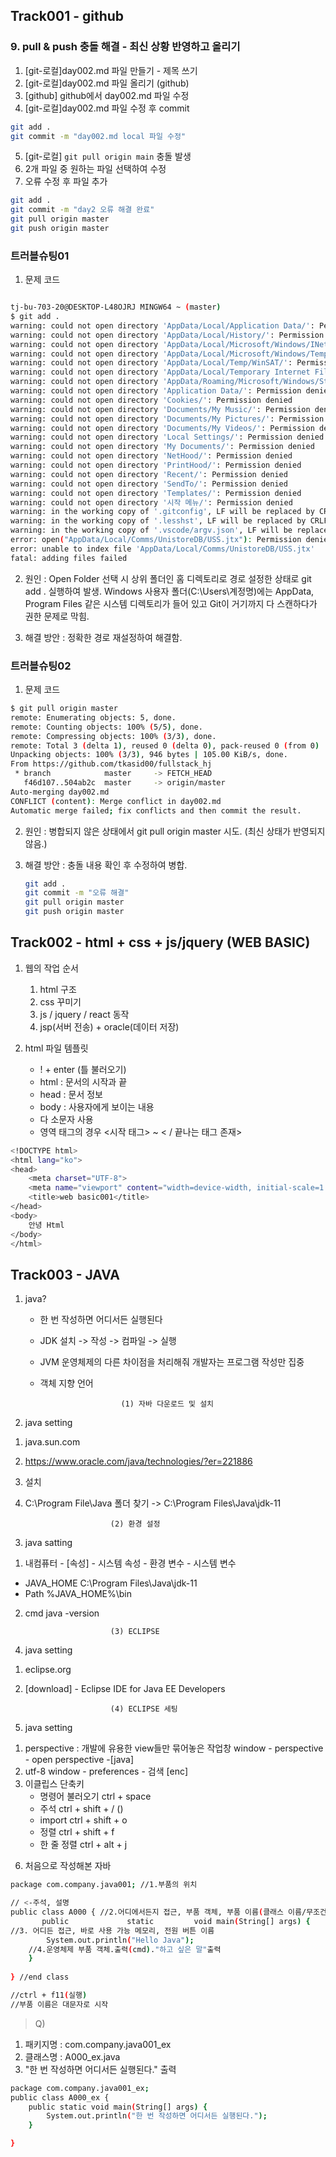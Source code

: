 ## Track001 -  github

### 9. pull & push 충돌 해결 - 최신 상황 반영하고 올리기
1. [git-로컬]day002.md 파일 만들기 - 제목 쓰기
2. [git-로컬]day002.md 파일 올리기 (github)
3. [github] github에서 day002.md 파일 수정
4. [git-로컬]day002.md 파일 수정 후 commit
```bash
git add .
git commit -m "day002.md local 파일 수정"
```
5. [git-로컬] `git pull origin main` 충돌 발생
6. 2개 파일 중 원하는 파일 선택하여 수정
7. 오류 수정 후 파일 추가
```bash
git add .
git commit -m "day2 오류 해결 완료"
git pull origin master
git push origin master
```

### 트러블슈팅01
1) 문제 코드
```bash

tj-bu-703-20@DESKTOP-L48OJRJ MINGW64 ~ (master)
$ git add .
warning: could not open directory 'AppData/Local/Application Data/': Permission denied
warning: could not open directory 'AppData/Local/History/': Permission denied
warning: could not open directory 'AppData/Local/Microsoft/Windows/INetCache/Content.IE5/': Permission denied
warning: could not open directory 'AppData/Local/Microsoft/Windows/Temporary Internet Files/': Permission denied
warning: could not open directory 'AppData/Local/Temp/WinSAT/': Permission denied
warning: could not open directory 'AppData/Local/Temporary Internet Files/': Permission denied
warning: could not open directory 'AppData/Roaming/Microsoft/Windows/Start Menu/프로그램/': Permission denied
warning: could not open directory 'Application Data/': Permission denied
warning: could not open directory 'Cookies/': Permission denied
warning: could not open directory 'Documents/My Music/': Permission denied
warning: could not open directory 'Documents/My Pictures/': Permission denied
warning: could not open directory 'Documents/My Videos/': Permission denied
warning: could not open directory 'Local Settings/': Permission denied
warning: could not open directory 'My Documents/': Permission denied
warning: could not open directory 'NetHood/': Permission denied
warning: could not open directory 'PrintHood/': Permission denied
warning: could not open directory 'Recent/': Permission denied
warning: could not open directory 'SendTo/': Permission denied
warning: could not open directory 'Templates/': Permission denied
warning: could not open directory '시작 메뉴/': Permission denied
warning: in the working copy of '.gitconfig', LF will be replaced by CRLF the next time Git touches it
warning: in the working copy of '.lesshst', LF will be replaced by CRLF the next time Git touches it
warning: in the working copy of '.vscode/argv.json', LF will be replaced by CRLF the next time Git touches it
error: open("AppData/Local/Comms/UnistoreDB/USS.jtx"): Permission denied
error: unable to index file 'AppData/Local/Comms/UnistoreDB/USS.jtx'
fatal: adding files failed
```
2) 원인 : Open Folder 선택 시 상위 폴더인 홈 디렉토리로 경로 설정한 상태로 git add . 실행하여 발생.
         Windows 사용자 폴더(C:\Users\계정명)에는 AppData, Program Files 같은 시스템 디렉토리가 들어 있고 
         Git이 거기까지 다 스캔하다가 권한 문제로 막힘.

3) 해결 방안 : 정확한 경로 재설정하여 해결함.


### 트러블슈팅02
1) 문제 코드
```bash
$ git pull origin master
remote: Enumerating objects: 5, done.
remote: Counting objects: 100% (5/5), done.
remote: Compressing objects: 100% (3/3), done.
remote: Total 3 (delta 1), reused 0 (delta 0), pack-reused 0 (from 0)
Unpacking objects: 100% (3/3), 946 bytes | 105.00 KiB/s, done.
From https://github.com/tkasid00/fullstack_hj
 * branch            master     -> FETCH_HEAD
   f46d107..504ab2c  master     -> origin/master
Auto-merging day002.md
CONFLICT (content): Merge conflict in day002.md
Automatic merge failed; fix conflicts and then commit the result.
```

2) 원인 : 병합되지 않은 상태에서 git pull origin master 시도.
         (최신 상태가 반영되지 않음.)

3) 해결 방안 : 충돌 내용 확인 후 수정하여 병합.
   ```bash
   git add .
   git commit -m "오류 해결"
   git pull origin master
   git push origin master
   ```

 
## Track002 - html + css + js/jquery (WEB BASIC) 

1. 웹의 작업 순서
   1) html 구조
   2) css 꾸미기
   3) js / jquery / react 동작
   4) jsp(서버 전송) + oracle(데이터 저장)

2. html 파일 템플릿
   - ! + enter (틀 불러오기)
   - html : 문서의 시작과 끝
   - head : 문서 정보
   - body : 사용자에게 보이는 내용
   - 다 소문자 사용
   - 영역 태그의 경우 <시작 태그> ~ < / 끝나는 태그 존재>

```bash
<!DOCTYPE html>
<html lang="ko">
<head>
    <meta charset="UTF-8">
    <meta name="viewport" content="width=device-width, initial-scale=1.0">
    <title>web basic001</title>
</head>
<body>
    안녕 Html
</body>
</html>
```

 
## Track003 - JAVA
1. java?
   - 한 번 작성하면 어디서든 실행된다
   - JDK 설치 -> 작성 -> 컴파일 -> 실행
   - JVM 운영체제의 다른 차이점을 처리해줘 개발자는 프로그램 작성만 집중
   - 객체 지향 언어


                           (1) 자바 다운로드 및 설치
2. java setting
 1) java.sun.com
 2) https://www.oracle.com/java/technologies/?er=221886
 3) 설치
 4) C:\Program File\Java 폴더 찾기
      -> C:\Program Files\Java\jdk-11


                           (2) 환경 설정
3. java satting 
 1) 내컴퓨터 - [속성] - 시스템 속성 - 환경 변수 - 시스템 변수
   -  JAVA_HOME      C:\Program Files\Java\jdk-11
   -  Path           %JAVA_HOME%\bin
 2) cmd
      java -version


                           (3) ECLIPSE 
4. java setting
 1) eclipse.org
 2) [download] - Eclipse IDE for Java EE Developers


                           (4) ECLIPSE 세팅
 5. java setting
  1) perspective : 개발에 유용한 view들만 묶어놓은 작업창
      window - perspective - open perspective -[java]
  2) utf-8
      window - preferences - 검색 [enc]
  3) 이클립스 단축키 
       - 명령어 불러오기   ctrl + space
       - 주석             ctrl + shift + /      (\)
       - import           ctrl + shift + o
       - 정렬             ctrl + shift + f
       - 한 줄 정렬       ctrl + alt + j

6. 처음으로 작성해본 자바
```bash
package com.company.java001; //1.부품의 위치

// <-주석, 설명
public class A000 { //2.어디에서든지 접근, 부품 객체, 부품 이름(클래스 이름/무조건 대문자)
	   public 		      static 		 void main(String[] args) {
//3. 어디든 접근, 바로 사용 가능 메모리, 전원 버튼 이름
		System.out.println("Hello Java");
	//4.운영체제 부품 객체.출력(cmd)."하고 싶은 말"출력
	}
	
} //end class

//ctrl + f11(실행)
//부품 이름은 대문자로 시작
```


> Q) 
   1) 패키지명 : com.company.java001_ex
   2) 클래스명 : A000_ex.java
   3) "한 번 작성하면 어디서든 실행된다." 출력

```bash
package com.company.java001_ex;
public class A000_ex {	
	public static void main(String[] args) {
		System.out.println("한 번 작성하면 어디서든 실행된다.");
	}

}
```